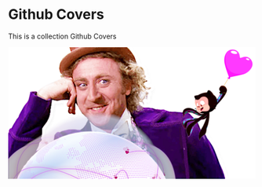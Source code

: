 # Github Covers
This is a collection Github Covers

<img src="https://github.com/atorresbr/github-covers/blob/main/2023/sponsors-regions-july-blank.png" data-canonical-src="https://github.com/atorresbr/github-covers/blob/main/2023/sponsors-regions-july-blank.png" />

